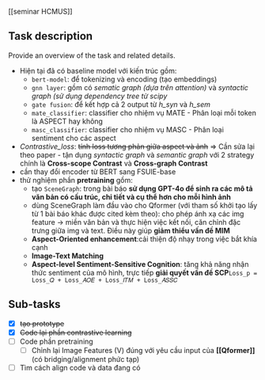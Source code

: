 [[seminar HCMUS]]
## Task description

Provide an overview of the task and related details.

- Hiện tại đã có baseline model với kiến trúc gồm:
    - `bert-model`: để tokenizing và encoding (tạo embeddings)
    - `gnn layer`: gồm có _sematic graph (dựa trên attention)_ và _syntactic graph (sử dụng dependency tree từ scipy_
    - `gate fusion`: để kết hợp cả 2 output từ _h_syn_ và _h_sem_
    - `mate_classifier`: classifier cho nhiệm vụ MATE - Phân loại mỗi token là ASPECT hay không
    - `masc_classifier`: classifier cho nhiệm vụ MASC - Phân loại sentiment cho các aspect
- _Contrastive_loss_: ~~tính loss tương phản giữa aspect và ảnh~~ => Cần sửa lại theo paper - tận dụng _syntactic graph_ và _semantic graph_ với 2 strategy chính là **Cross-scope Contrast** và **Cross-graph Contrast**
- cần thay đổi encoder từ BERT sang FSUIE-base
- thử nghiệm phần **pretraining** gồm:
    - tạo `SceneGraph`: trong bài báo **sử dụng GPT-4o để sinh ra các mô tả văn bản có cấu trúc, chi tiết và cụ thể hơn cho mỗi hình ảnh**
    - dùng SceneGraph làm đầu vào cho Qformer (với tham số khởi tạo lấy từ 1 bài báo khác được cited kèm theo): cho phép ánh xạ các img feature -> miền văn bản và thực hiện việc kết nối, căn chỉnh đặc trưng giữa img và text. Điều này giúp **giảm thiểu vấn đề MIM**
    - **Aspect-Oriented enhancement**:cải thiện độ nhạy trong việc bắt khía cạnh
    - **Image-Text Matching**
    - **Aspect-level Sentiment-Sensitive Cognition**: tăng khả năng nhận thức sentiment của mô hình, trực tiếp **giải quyết vấn đề SCP**`Loss_p = Loss_𝑄 + Loss_𝐴𝑂𝐸 + Loss_𝐼𝑇𝑀 + Loss_𝐴𝑆𝑆𝐶`

## Sub-tasks

- [x] ~~tạo prototype~~
- [x] ~~Code lại phần contrastive learning~~
- [ ] Code phần pretraining
	- [ ] Chỉnh lại Image Features (V) đúng với yêu cầu input của **[[Qformer]]** (có bridging/alignment phức tạp)
- [ ] Tìm cách align code và data đang có